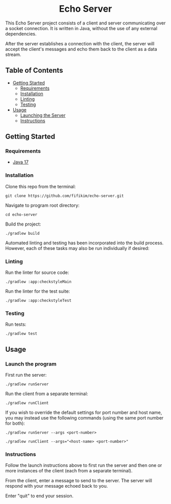 <h1 align="center">Echo Server</h1>

This Echo Server project consists of a client and server communicating over a socket connection. It is written in Java, without the use of any external dependencies.

After the server establishes a connection with the client, the server will accept the client's messages and echo them back to the client as a data stream.

## Table of Contents

- [Getting Started](#getting_started)
  - [Requirements](#requirements)
  - [Installation](#installation)
  - [Linting](#linting)
  - [Testing](#testing)
- [Usage](#usage)
  - [Launching the Server](#launching)
  - [Instructions](#instructions)

## Getting Started <a name = "getting_started"></a>

### Requirements <a name = "requirements"></a>

- <a href="https://www.oracle.com/java/technologies/javase/jdk17-archive-downloads.html">Java 17</a>

### Installation <a name = "installation"></a>

Clone this repo from the terminal:
```
git clone https://github.com/fifikim/echo-server.git
```

Navigate to program root directory:
```
cd echo-server
```  

Build the project:
```
./gradlew build
```

Automated linting and testing has been incorporated into the build process. However, each of these tasks may also be run individually if desired:

### Linting <a name = "linting"></a>

Run the linter for source code:
```
./gradlew :app:checkstyleMain
```

Run the linter for the test suite:
```
./gradlew :app:checkstyleTest
```

### Testing <a name = "testing"></a>

Run tests:
```
./gradlew test
```

## Usage <a name="usage"></a>

### Launch the program <a name = "launching"></a>

First run the server:
```
./gradlew runServer
```

Run the client from a separate terminal:
```
./gradlew runClient
```

If you wish to override the default settings for port number and host name, you may instead use the following commands (using the same port number for both):

```
./gradlew runServer --args <port-number>
```
```
./gradlew runClient --args="<host-name> <port-number>"
```

### Instructions

Follow the launch instructions above to first run the server and then one or more instances of the client (each from a separate terminal). 

From the client, enter a message to send to the server. The server will respond with your message echoed back to you.

Enter "quit" to end your session.
